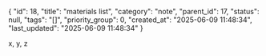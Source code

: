 {
  "id": 18,
  "title": "materials list",
  "category": "note",
  "parent_id": 17,
  "status": null,
  "tags": "[]",
  "priority_group": 0,
  "created_at": "2025-06-09 11:48:34",
  "last_updated": "2025-06-09 11:48:34"
}

x, y, z
